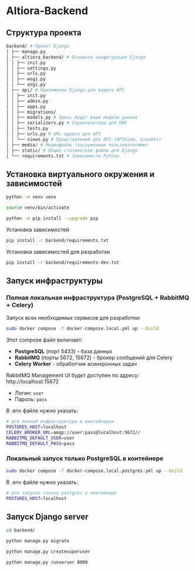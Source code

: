 # Altiora-Backend

## Структура проекта

```bash
backend/ # Проект Django
│ ├── manage.py
│ ├── altiora_backend/ # Основная конфигурация Django
│ │ ├── init.py
│ │ ├── settings.py
│ │ ├── urls.py
│ │ ├── wsgi.py
│ │ └── asgi.py
│ ├── api/ # Приложение Django для вашего API
│ │ ├── init.py
│ │ ├── admin.py
│ │ ├── apps.py
│ │ ├── migrations/
│ │ ├── models.py # Здесь будут ваши модели данных
│ │ ├── serializers.py # Сериализаторы для DRF
│ │ ├── tests.py
│ │ ├── urls.py # URL-адреса для API
│ │ └── views.py # Представления для API (APIView, ViewSet)
│ ├── media/ # Медиафайлы (загруженные пользователями)
│ ├── static/ # Общие статические файлы для Django
│ └── requirements.txt # Зависимости Python
```

## Установка виртуального окружения и зависимостей

```bash
python -m venv venv
```

```bash
source venv/bin/activate
```

```bash
python -m pip install --upgrade pip
```

Установка зависимостей
```bash
pip install -r backend/requirements.txt
```

Установка зависимостей для разработки
```bash
pip install -r backend/requirements-dev.txt
```

## Запуск инфраструктуры

### Полная локальная инфраструктура (PostgreSQL + RabbitMQ + Celery)

Запуск всех необходимых сервисов для разработки:

```bash
sudo docker compose -f docker-compose.local.yml up --build
```

Этот compose файл включает:
- **PostgreSQL** (порт 5433) - база данных
- **RabbitMQ** (порты 5672, 15672) - брокер сообщений для Celery
- **Celery Worker** - обработчик асинхронных задач

RabbitMQ Management UI будет доступен по адресу: http://localhost:15672
- Логин: `user`
- Пароль: `pass`

В .env файле нужно указать:
```bash
# для полной инфраструктуры в контейнерах
POSTGRES_HOST=localhost
CELERY_BROKER_URL=amqp://user:pass@localhost:5672//
RABBITMQ_DEFAULT_USER=user
RABBITMQ_DEFAULT_PASS=pass
```

### Локальный запуск только PostgreSQL в контейнере

```bash
sudo docker compose -f docker-compose.local.postgres.yml up --build
```

В .env файле нужно указать:
```bash
# для запуска только postgres в контейнере
POSTGRES_HOST=localhost
```

## Запуск Django server

```bash
cd backend/
```

```bash
python manage.py migrate
```

```bash
python manage.py createsuperuser
```

```bash
python manage.py runserver 8000
```

